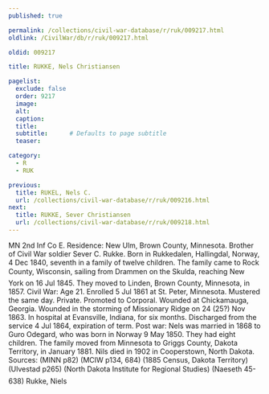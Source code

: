 ```yaml
---
published: true

permalink: /collections/civil-war-database/r/ruk/009217.html
oldlink: /CivilWar/db/r/ruk/009217.html

oldid: 009217

title: RUKKE, Nels Christiansen

pagelist:
  exclude: false
  order: 9217
  image: 
  alt:
  caption:
  title:
  subtitle:      # Defaults to page subtitle
  teaser:

category: 
  - R 
  - RUK

previous:
  title: RUKEL, Nels C.
  url: /collections/civil-war-database/r/ruk/009216.html  
next:
  title: RUKKE, Sever Christiansen
  url: /collections/civil-war-database/r/ruk/009218.html   
---
```

MN 2nd Inf Co E. Residence: New Ulm, Brown County, Minnesota. Brother of Civil War soldier Sever C. Rukke. Born in Rukkedalen, Hallingdal, Norway, 4 Dec 1840, seventh in a family of twelve children. The family came to Rock County, Wisconsin, sailing from Drammen on the &#147;Skulda&#148;, reaching New York on 16 Jul 1845. They moved to Linden, Brown County, Minnesota, in 1857. Civil War: Age 21. Enrolled 5 Jul 1861 at St. Peter, Minnesota. Mustered the same day. Private. Promoted to Corporal. Wounded at Chickamauga, Georgia. Wounded in the storming of Missionary Ridge on 24 (25?) Nov 1863. In hospital at Evansville, Indiana, for six months. Discharged from the service 4 Jul 1864, expiration of term. Post war: Nels was married in 1868 to Guro Odegard, who was born in Norway 9 May 1850. They had eight children. The family moved from Minnesota to Griggs County, Dakota Territory, in January 1881. Nils died in 1902 in Cooperstown, North Dakota. Sources: (MINN p82) (MCIW p134, 684) (1885 Census, Dakota Territory) (Ulvestad p265) (North Dakota Institute for Regional Studies) (Naeseth &#146;45-638) &#147;Rukke, Niels&#148;